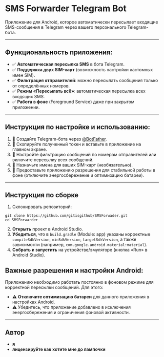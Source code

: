 # SMS Forwarder Telegram Bot

Приложение для Android, которое автоматически пересылает входящие SMS-сообщения в Telegram через вашего персонального Telegram-бота.

---

## Функциональность приложения:
- ✅ **Автоматическая пересылка SMS** в бота Telegram.
- ✅ **Поддержка двух SIM-карт** (возможность настройки кастомных имен SIM).
- ✅ **Фильтрация отправителей**: можно пересылать сообщения только от определённых номеров.
- ✅ **Режим «Пересылать всё»**: автоматическая пересылка всех входящих SMS.
- ✅ **Работа в фоне** (Foreground Service) даже при закрытом приложении.

---

## Инструкция по настройке и использованию:
1. 🔹 Создайте Telegram-бота через [@BotFather](https://t.me/BotFather).
2. 🔹 Скопируйте полученный токен и вставьте в приложение на главном экране.
3. 🔹 Настройте фильтрацию сообщений по номерам отправителей или включите пересылку всех сообщений.
4. 🔹 Назначьте имена для ваших SIM-карт (необязательно).
5. 🔹 Предоставьте приложению разрешения для стабильной работы в фоне (отключите энергосбережение и оптимизацию батареи).

---
## Инструкция по сборке
1. Склонировать репозиторий:
```
git clone https://github.com/gitisgithub/SMSForwader.git
cd SMSForwarder
```

2. **Открыть** проект в Android Studio.
3. **Убедиться**, что в `build.gradle` (Module: app) указаны корректные `compileSdkVersion`, `minSdkVersion`, `targetSdkVersion`, а также зависимости (например, `com.google.android.material:material`).
4. **Собрать и запустить** на устройстве/эмуляторе (кнопка «Run» в Android Studio).


## Важные разрешения и настройки Android:
Приложению необходимо работать постоянно в фоновом режиме для корректной пересылки сообщений. Для этого:

- ⚠️ **Отключите оптимизацию батареи** для данного приложения в настройках Android.
- ⚠️ Убедитесь, что приложение добавлено в исключения энергосбережения и ограничения фоновой активности.

---


## Автор
- **я**
- **лицензируйте как хотите мне до лампочки**
